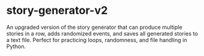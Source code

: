 # story-generator-v2
An upgraded version of the story generator that can produce multiple stories in a row, adds randomized events, and saves all generated stories to a text file. Perfect for practicing loops, randomness, and file handling in Python.

